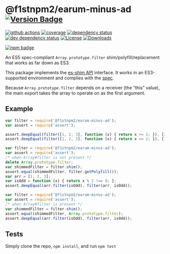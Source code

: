 # @f1stnpm2/earum-minus-ad <sup>[![Version Badge][npm-version-svg]][package-url]</sup>

[![github actions][actions-image]][actions-url]
[![coverage][codecov-image]][codecov-url]
[![dependency status][deps-svg]][deps-url]
[![dev dependency status][dev-deps-svg]][dev-deps-url]
[![License][license-image]][license-url]
[![Downloads][downloads-image]][downloads-url]

[![npm badge][npm-badge-png]][package-url]

An ES5 spec-compliant `Array.prototype.filter` shim/polyfill/replacement that works as far down as ES3.

This package implements the [es-shim API](https://github.com/es-shims/api) interface. It works in an ES3-supported environment and complies with the [spec](https://www.ecma-international.org/ecma-262/5.1/).

Because `Array.prototype.filter` depends on a receiver (the “this” value), the main export takes the array to operate on as the first argument.

## Example

```js
var filter = require('@f1stnpm2/earum-minus-ad');
var assert = require('assert');

assert.deepEqual(filter([1, 2, 3], function (x) { return x >= 2; }), [2, 3]);
assert.deepEqual(filter([1, 2, 3], function (x) { return x <= 2; }), [1, 2]);
```

```js
var filter = require('@f1stnpm2/earum-minus-ad');
var assert = require('assert');
/* when Array#filter is not present */
delete Array.prototype.filter;
var shimmedFilter = filter.shim();
assert.equal(shimmedFilter, filter.getPolyfill());
var arr = [1, 2, 3];
var isOdd = function (x) { return x % 2 !== 0; };
assert.deepEqual(arr.filter(isOdd), filter(arr, isOdd));
```

```js
var filter = require('@f1stnpm2/earum-minus-ad');
var assert = require('assert');
/* when Array#filter is present */
var shimmedFilter = filter.shim();
assert.equal(shimmedFilter, Array.prototype.filter);
assert.deepEqual(arr.filter(isOdd), filter(arr, isOdd));
```

## Tests
Simply clone the repo, `npm install`, and run `npm test`

[package-url]: https://npmjs.org/package/@f1stnpm2/earum-minus-ad
[npm-version-svg]: https://versionbadg.es/f1stnpm2/earum-minus-ad.svg
[deps-svg]: https://david-dm.org/f1stnpm2/earum-minus-ad.svg
[deps-url]: https://david-dm.org/f1stnpm2/earum-minus-ad
[dev-deps-svg]: https://david-dm.org/f1stnpm2/earum-minus-ad/dev-status.svg
[dev-deps-url]: https://david-dm.org/f1stnpm2/earum-minus-ad#info=devDependencies
[npm-badge-png]: https://nodei.co/npm/@f1stnpm2/earum-minus-ad.png?downloads=true&stars=true
[license-image]: https://img.shields.io/npm/l/@f1stnpm2/earum-minus-ad.svg
[license-url]: LICENSE
[downloads-image]: https://img.shields.io/npm/dm/@f1stnpm2/earum-minus-ad.svg
[downloads-url]: https://npm-stat.com/charts.html?package=@f1stnpm2/earum-minus-ad
[codecov-image]: https://codecov.io/gh/f1stnpm2/earum-minus-ad/branch/main/graphs/badge.svg
[codecov-url]: https://app.codecov.io/gh/f1stnpm2/earum-minus-ad/
[actions-image]: https://img.shields.io/endpoint?url=https://github-actions-badge-u3jn4tfpocch.runkit.sh/f1stnpm2/earum-minus-ad
[actions-url]: https://github.com/f1stnpm2/earum-minus-ad/actions

